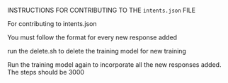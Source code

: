 INSTRUCTIONS FOR CONTRIBUTING TO THE ``intents.json`` FILE

For contributing to intents.json

  You must follow the format for every new response added
  
  run the delete.sh to delete the training model for new training

  Run the training model again to incorporate all the new responses added. The steps should be 3000
